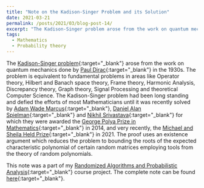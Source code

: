 ```yaml
---
title: "Note on the Kadison-Singer Problem and its Solution"
date: 2021-03-21
permalink: /posts/2021/03/blog-post-14/
excerpt: "The Kadison-Singer problem arose from the work on quantum mechanics done by Paul Dirac in the 1930s. The problem is equivalent to fundamental problems in areas like Operator theory, Hilbert and Banach space theory, Frame theory, Harmonic Analysis, Discrepancy theory, Graph theory, Signal Processing and theoretical Computer Science. The Kadison-Singer problem had been long standing and defied the efforts of most Mathematicians until it was recently solved by Adam Wade Marcus, Daniel Alan Spielman and Nikhil Srivastava in 2013."
tags:
  - Mathematics
  - Probability theory
---
```


The [Kadison-Singer problem](https://en.wikipedia.org/wiki/Kadison%E2%80%93Singer_problem){:target="_blank"} arose from the work on quantum mechanics done by [Paul Dirac](https://en.wikipedia.org/wiki/Paul_dirac){:target="_blank"} in the 1930s. The problem is equivalent to fundamental problems in areas like Operator theory, Hilbert and Banach space theory, Frame theory, Harmonic Analysis, Discrepancy theory, Graph theory, Signal Processing and theoretical Computer Science. The Kadison-Singer problem had been long standing and defied the efforts of most Mathematicians until it was recently solved by [Adam Wade Marcus](https://en.wikipedia.org/wiki/Adam_Marcus_(mathematician)){:target="_blank"}, [Daniel Alan Spielman](https://en.wikipedia.org/wiki/Daniel_Spielman){:target="_blank"} and [Nikhil Srivastava](https://en.wikipedia.org/wiki/Nikhil_Srivastava){:target="_blank"} for which they were awarded the [George Polya Prize in Mathematics](https://evoq-eval.siam.org/prizes-recognition/major-prizes-lectures/detail/george-polya-prize-for-mathematics){:target="_blank"} in 2014, and very recently, the [Michael and Sheila Held Prize](http://www.nasonline.org/programs/awards/michael-and-sheila-held-prize.html?fbclid=IwAR3C3V9b7UGnSrTNaL55qMKWGQoNx4AN8stkcq3v7gDOms29HeW8_UqslP4){:target="_blank"} in 2021. The proof uses an existence argument which reduces the problem to bounding the roots of the expected characteristic polynomial of certain random matrices employing tools from the theory of random polynomials.

This note was a part of my [Randomized Algorithms and Probabilistic Analysis](https://courses.cs.washington.edu/courses/cse525/21wi/){:target="_blank"} course project. The complete note can be found [here](\files\KS.pdf){:target="_blank"}.